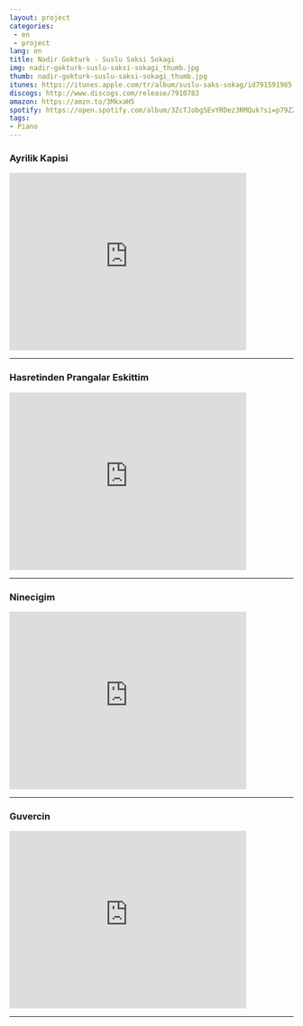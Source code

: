 ```yaml
---
layout: project
categories:
 - en
 - project
lang: en
title: Nadir Gokturk - Suslu Saksi Sokagi
img: nadir-gokturk-suslu-saksi-sokagi_thumb.jpg
thumb: nadir-gokturk-suslu-saksi-sokagi_thumb.jpg
itunes: https://itunes.apple.com/tr/album/suslu-saks-sokag/id791591985
discogs: http://www.discogs.com/release/7910783
amazon: https://amzn.to/3MkxaH5
spotify: https://open.spotify.com/album/3ZcTJobgSEvYRDez3RMQuk?si=p79ZZzKaR_-zlLauxvRgoQ
tags:
- Piano
---
```


### Ayrilik Kapisi

<div class="embed-responsive embed-responsive-16by9">
  <iframe width="420" height="315" src="https://www.youtube.com/embed/PAPlg71LVeI" frameborder="0" allowfullscreen></iframe>
</div>

---

### Hasretinden Prangalar Eskittim

<div class="embed-responsive embed-responsive-16by9">
  <iframe width="420" height="315" src="https://www.youtube.com/embed/1xq0YG5klZc" frameborder="0" allowfullscreen></iframe>
</div>

---

### Ninecigim

<div class="embed-responsive embed-responsive-16by9">
  <iframe width="420" height="315" src="https://www.youtube.com/embed/hau7H2AP9ZU" frameborder="0" allowfullscreen></iframe>
</div>

---

### Guvercin

<div class="embed-responsive embed-responsive-16by9">
  <iframe width="420" height="315" src="https://www.youtube.com/embed/LGDnxRrs-CM" frameborder="0" allowfullscreen></iframe>
</div>

---
